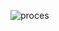 

![proces](https://camo.githubusercontent.com/5bf5d4c0118f781e2c95713e7e98079c8dd997f8/687474703a2f2f696f632e787465632e6361742f6d6174657269616c732f46502f4d6174657269616c732f323235325f44414d2f44414d5f323235325f4d30352f7765622f68746d6c2f576562436f6e74656e742f75312f6d656469612f696331306d303575315f30322e706e67)



